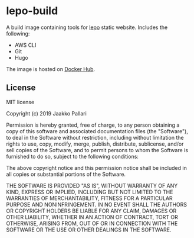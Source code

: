 # lepo-build

A build image containing tools for [lepo](https://github.com/Lepovirta/lepo) static website.
Includes the following:

* AWS CLI
* Git
* Hugo

The image is hosted on [Docker Hub](https://hub.docker.com/r/lepovirta/lepo-build).

## License

MIT license

Copyright (c) 2019 Jaakko Pallari

Permission is hereby granted, free of charge, to any person obtaining a copy
of this software and associated documentation files (the "Software"), to deal
in the Software without restriction, including without limitation the rights
to use, copy, modify, merge, publish, distribute, sublicense, and/or sell
copies of the Software, and to permit persons to whom the Software is
furnished to do so, subject to the following conditions:

The above copyright notice and this permission notice shall be included in all
copies or substantial portions of the Software.

THE SOFTWARE IS PROVIDED "AS IS", WITHOUT WARRANTY OF ANY KIND, EXPRESS OR
IMPLIED, INCLUDING BUT NOT LIMITED TO THE WARRANTIES OF MERCHANTABILITY,
FITNESS FOR A PARTICULAR PURPOSE AND NONINFRINGEMENT. IN NO EVENT SHALL THE
AUTHORS OR COPYRIGHT HOLDERS BE LIABLE FOR ANY CLAIM, DAMAGES OR OTHER
LIABILITY, WHETHER IN AN ACTION OF CONTRACT, TORT OR OTHERWISE, ARISING FROM,
OUT OF OR IN CONNECTION WITH THE SOFTWARE OR THE USE OR OTHER DEALINGS IN THE
SOFTWARE.

